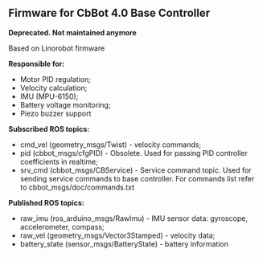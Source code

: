 ## Firmware for CbBot 4.0 Base Controller

**Deprecated. Not maintained anymore**

Based on Linorobot firmware

**Responsible for:**
 - Motor PID regulation;
 - Velocity calculation;
 - IMU (MPU-6150);
 - Battery voltage monitoring;
 - Piezo buzzer support

**Subscribed ROS topics:**
 - cmd_vel (geometry_msgs/Twist) - velocity commands;
 - pid (cbbot_msgs/cfgPID) - Obsolete. Used for passing PID controller coefficients in realtime;
 - srv_cmd (cbbot_msgs/CBService) - Service command topic. Used for sending service commands to base controller. For commands list refer to cbbot_msgs/doc/commands.txt

**Published ROS topics:**
 - raw_imu (ros_arduino_msgs/RawImu) - IMU sensor data: gyroscope, accelerometer, compass;
 - raw_vel (geometry_msgs/Vector3Stamped) - velocity data;
 - battery_state (sensor_msgs/BatteryState) - battery information
